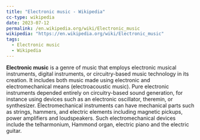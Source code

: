 ```yaml
---
title: "Electronic music - Wikipedia"
cc-type: wikipedia
date: 2023-07-12
permalink: /en.wikipedia.org/wiki/Electronic_music
wikipedia: "https://en.wikipedia.org/wiki/Electronic_music"
tags:
  - Electronic music
  - Wikipedia
---
```

**Electronic music** is a genre of music that employs electronic musical instruments, digital instruments, or circuitry-based music technology in its creation. It includes both music made using electronic and electromechanical means (electroacoustic music). Pure electronic instruments depended entirely on circuitry-based sound generation, for instance using devices such as an electronic oscillator, theremin, or synthesizer. Electromechanical instruments can have mechanical parts such as strings, hammers, and electric elements including magnetic pickups, power amplifiers and loudspeakers. Such electromechanical devices include the telharmonium, Hammond organ, electric piano and the electric guitar.